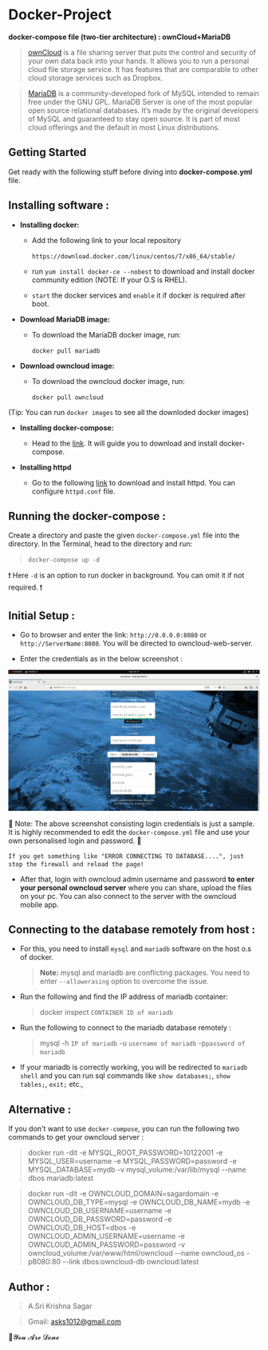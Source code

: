 # Docker-Project
**docker-compose file (two-tier architecture) : ownCloud+MariaDB**

> [ownCloud](https://owncloud.org/) is a file sharing server that puts the control and security of your own data back into your hands. It allows you to run a personal cloud file storage service. It has features that are comparable to other cloud storage services such as Dropbox.

> [MariaDB](https://mariadb.org/https://mariadb.org/) is a community-developed fork of MySQL intended to remain free under the GNU GPL. MariaDB Server is one of the most popular open source relational databases. It’s made by the original developers of MySQL and guaranteed to stay open source. It is part of most cloud offerings and the default in most Linux distributions.

## Getting Started 

Get ready with the following stuff before diving into **docker-compose.yml** file.

## Installing software :

- **Installing docker:**

  - Add the following link to your local repository
 
    `https://download.docker.com/linux/centos/7/x86_64/stable/`

  - run `yum install docker-ce --nobest` to download and install docker community edition (NOTE: If your O.S is RHEL).
  
  - `start` the docker services and `enable` it if docker is required after boot.
  
- **Download MariaDB image:**

  - To download the MariaDB docker image, run:
  
    `docker pull mariadb`
    
- **Download owncloud image:**

  - To download the owncloud docker image, run:
    
    `docker pull owncloud`
    
(Tip: You can run `docker images` to see all the downloded docker images)

- **Installing docker-compose:**

  - Head to the [link](https://docs.docker.com/compose/install/). It will guide you to download and install docker-compose.

- **Installing httpd**

  - Go to the following [link](http://httpd.apache.org/docs/2.4/install.html) to download and install httpd. You can configure `httpd.conf` file.
  
## Running the docker-compose :

Create a directory and paste the given `docker-compose.yml` file into the directory. In the Terminal, head to the directory and run:

> `docker-compose up -d`

❗ Here `-d` is an option to run docker in background. You can omit it if not required. ❗

## Initial Setup :

- Go to browser and enter the link: `http://0.0.0.0:8080` or `http://ServerName:8080`. You will be directed to owncloud-web-server.

- Enter the credentials as in the below screenshot :

![screenshot](https://github.com/asks1012/Docker-Project/blob/master/Screenshot%20(140).png)

🛑 Note: The above screenshot consisting login credentials is just a sample. It is highly recommended to edit the `docker-compose.yml` file and use your own personalised login and password. 🛑

```
If you get something like "ERROR CONNECTING TO DATABASE....", just stop the firewall and reload the page!
```

- After that, login with owncloud admin username and password **to enter your personal owncloud server** where you can share, upload the files on your pc. You can also connect to the server with the owncloud mobile app.

## Connecting to the database remotely from host :

- For this, you need to install `mysql` and `mariadb` software on the host o.s of docker.

  > **Note:** mysql and mariadb are conflicting packages. You need to enter `--allowerasing` option to overcome the issue.
  
- Run the following and find the IP address of mariadb container:

  > docker inspect `CONTAINER ID of mariadb`

- Run the following to connect to the mariadb database remotely :

  > mysql -h `IP of mariadb` -u `username of mariadb` -p`password of mariadb`

- If your mariadb is correctly working, you will be redirected to `mariadb shell` and you can run sql commands like `show databases;`, `show tables;`, `exit;`  etc.,

## Alternative :
If you don't want to use `docker-compose`, you can run the following two commands to get your owncloud server :

> docker run -dit -e MYSQL_ROOT_PASSWORD=10122001 -e MYSQL_USER=username -e MYSQL_PASSWORD=password -e MYSQL_DATABASE=mydb -v mysql_volume:/var/lib/mysql --name dbos mariadb:latest

> docker run -dit -e OWNCLOUD_DOMAIN=sagardomain -e OWNCLOUD_DB_TYPE=mysql -e OWNCLOUD_DB_NAME=mydb -e OWNCLOUD_DB_USERNAME=username -e OWNCLOUD_DB_PASSWORD=password -e OWNCLOUD_DB_HOST=dbos -e OWNCLOUD_ADMIN_USERNAME=username -e OWNCLOUD_ADMIN_PASSWORD=password -v owncloud_volume:/var/www/html/owncloud --name owncloud_os -p8080:80 --link dbos:owncloud-db owncloud:latest

## Author :

  > A.Sri Krishna Sagar
  
  > Gmail: asks1012@gmail.com


💯𝓨𝓸𝓾 𝓐𝓻𝓮 𝓓𝓸𝓷𝓮

